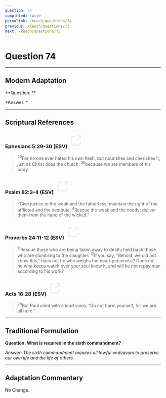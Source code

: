 ```yaml
---
question: 74
completed: false
permalink: /keach/questions/74
previous: /keach/questions/73
next: /keach/questions/75
---
```

# Question 74

---
## Modern Adaptation
**Question: **

*Answer: *

---
## Scriptural References
### Ephesians 5:29-30 (ESV) <a href="https://biblegateway.com/passage/?search=Ephesians+5%3A29-30&version=ESV"><img src="/assets/svg/link.svg"/></a>
> <sup>29</sup>For no one ever hated his own flesh, but nourishes and cherishes it, just as Christ does the church,
> <sup>30</sup>because we are members of his body.

### Psalm 82:3-4 (ESV) <a href="https://biblegateway.com/passage/?search=Psalm+82%3A3-4&version=ESV"><img src="/assets/svg/link.svg"/></a>
> <sup>3</sup>Give justice to the weak and the fatherless; maintain the right of the afflicted and the destitute.
> <sup>4</sup>Rescue the weak and the needy; deliver them from the hand of the wicked.”

### Proverbs 24:11-12 (ESV) <a href="https://biblegateway.com/passage/?search=Proverbs+24%3A11-12&version=ESV"><img src="/assets/svg/link.svg"/></a>
> <sup>11</sup>Rescue those who are being taken away to death; hold back those who are stumbling to the slaughter.
> <sup>12</sup>If you say, “Behold, we did not know this,” does not he who weighs the heart perceive it? Does not he who keeps watch over your soul know it, and will he not repay man according to his work?

### Acts 16:28 (ESV) <a href="https://biblegateway.com/passage/?search=Acts+16%3A28&version=ESV"><img src="/assets/svg/link.svg"/></a>
> <sup>28</sup>But Paul cried with a loud voice, “Do not harm yourself, for we are all here.”


---
## Traditional Formulation
**Question: What is required in the sixth commandment?**

*Answer: The sixth commandment requires all lawful endeavors to preserve our own life and the life of others.*

---
## Adaptation Commentary
No Change.
